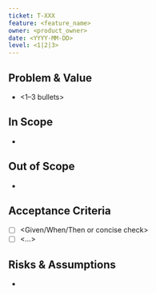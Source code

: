 ```yaml
---
ticket: T-XXX
feature: <feature_name>
owner: <product_owner>
date: <YYYY-MM-DD>
level: <1|2|3>
---
```


## Problem & Value

- <1–3 bullets>

## In Scope

- <bullets>

## Out of Scope

- <bullets>

## Acceptance Criteria

- [ ] <Given/When/Then or concise check>
- [ ] <...>

## Risks & Assumptions

- <bullets>
